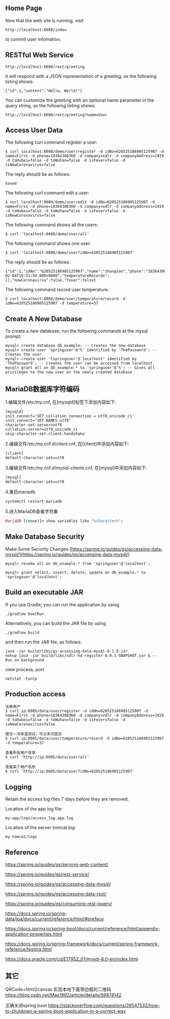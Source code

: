 
## Home Page ##

Now that the web site is running, visit 

    http://localhost:8080/index

to commit user infomation.

## RESTful Web Service ##

    http://localhost:8080/rest/greeting

It will respond with a JSON representation of a greeting, as the following listing shows:

    {"id":1,"content":"Hello, World!"}

You can customize the greeting with an optional name parameter in the query string, as the following listing shows:

    http://localhost:8080/rest/greeting?name=User

## Access User Data ##

The following curl command register a user:

```
$ curl localhost:8080/demo/user/register -d idNo=620525186905125907 -d name=First -d phone=18364308360 -d company=xdlr -d companyAddress=1919 -d toHubei=false -d toWuhan=false -d isFever=false -d isNewCoronavirus=false
```

The reply should be as follows:

    Saved

The following curl command edit a user:

    $ curl localhost:8080/demo/user/edit -d idNo=620525186905125907 -d name=First -d phone=18364308360 -d company=xdlr -d companyAddress=1919 -d toHubei=false -d toWuhan=false -d isFever=false -d isNewCoronavirus=false

The following command shows all the users:
    
    $ curl 'localhost:8080/demo/user/all'

The following command shows one user:

    $ curl 'localhost:8080/demo/user?idNo=620525186905125907'

The reply should be as follows:

    {"id":1,"idNo":"620525186905125907","name":"zhangsan","phone":"18364308360","company":"xdlr","companyAddress":"1919","toHubei":false,"toWuhan":false,"registerTime":"2020-02-04T19:53:54.000+0800","temperatureRecords":[],"newCoronavirus":false,"fever":false}

The following command record user temperature:

    $ curl localhost:8080/demo/user/temperature/record -d idNo=620525186905125907 -d temperature=37

## Create A New Database ##

To create a new database, run the following commands at the mysql prompt:

    mysql> create database db_example; -- Creates the new database
    mysql> create user 'springuser'@'%' identified by 'ThePassword'; -- Creates the user
    mysql> create user 'lspringuser'@'localhost' identified by 'ThePassword'; -- Creates the user can be accessed from localhost
    mysql> grant all on db_example.* to 'springuser'@'%'; -- Gives all privileges to the new user on the newly created database

## MariaDB数据库字符编码 ##

1.编辑文件/etc/my.cnf, 在[mysqld]标签下添加内容如下:

```
[mysqld]
init_connect='SET collation_connection = utf8_unicode_ci'
init_connect='SET NAMES utf8'
character-set-server=utf8
collation-server=utf8_unicode_ci
skip-character-set-client-handshake
```

2.编辑文件/etc/my.cnf.d/client.cnf, 在[client]中添加内容如下:

```
[client]
default-character-set=utf8
```

3.编辑文件/etc/my.cnf.d/mysql-clients.cnf, 在[mysql]中添加内容如下:

```
[mysql]
default-character-set=utf8
```

4.重启mariadb

```undefined
systemctl restart mariadb
```

5.进入MariaDB查看字符集

```ruby
MariaDB [(none)]> show variables like "%character%";
```

## Make Database Security ##

Make Some Security Changes [https://spring.io/guides/gs/accessing-data-mysql/](https://spring.io/guides/gs/accessing-data-mysql/)

    mysql> revoke all on db_example.* from 'springuser'@'localhost';
    
    mysql> grant select, insert, delete, update on db_example.* to 'springuser'@'localhost';

## Build an executable JAR ##

If you use Gradle, you can run the application by using 

    ./gradlew bootRun

Alternatively, you can build the JAR file by using 

    ./gradlew build 

and then run the JAR file, as follows:

    java -jar build/libs/gs-accessing-data-mysql-0.1.0.jar
    nohup java -jar build/libs/xdlr-hd-register-0.0.1-SNAPSHOT.jar & -- Run on background

view process, port

    netstat -tunlp

## Production access ##

    注册用户
    $ curl ip:8085/data/user/register -d idNo=620525186905125907 -d name=First -d phone=18364308360 -d company=xdlr -d companyAddress=1919 -d toHubei=false -d toWuhan=false -d isFever=false -d isNewCoronavirus=false
    
    提交一次体温测试，可以多次提交
    $ curl ip:8085/data/user/temperature/record -d idNo=620525186905125907 -d temperature=37
    
    查看所有用户信息
    $ curl 'http://ip:8085/data/user/all'
    
    查看某个用户信息
    $ curl 'http://ip:8085/data/user?idNo=620525186905125907'

## Logging ##

Retain the access log files 7 days before they are removed.

Location of the app log file:

    my-app/logs/access_log.app.log

Location of the server tomcat log:

```
my-tomcat/logs
```

## Reference ##

https://spring.io/guides/gs/serving-web-content/

https://spring.io/guides/gs/rest-service/

https://spring.io/guides/gs/accessing-data-mysql/

https://spring.io/guides/gs/accessing-data-rest/

https://spring.io/guides/gs/consuming-rest-jquery/

https://docs.spring.io/spring-data/jpa/docs/current/reference/html/#preface

https://docs.spring.io/spring-boot/docs/current/reference/html/appendix-application-properties.html

https://docs.spring.io/spring-framework/docs/current/spring-framework-reference/testing.html

https://docs.oracle.com/cd/E17952_01/mysql-8.0-en/index.html

## 其它 ##

QRCode+html2canvas 实现本地下载带边框的二维码
https://blog.csdn.net/Max1992/article/details/88874142

正确关闭spring boot
https://stackoverflow.com/questions/26547532/how-to-shutdown-a-spring-boot-application-in-a-correct-way